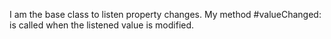 I am the base class to listen property changes.
My method #valueChanged: is called when the listened value is modified.